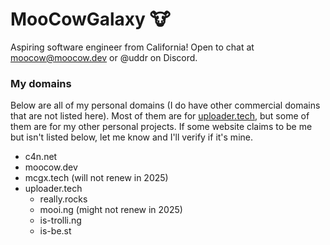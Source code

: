 # MooCowGalaxy 🐮
Aspiring software engineer from California! Open to chat at moocow@moocow.dev or @uddr on Discord.

### My domains
Below are all of my personal domains (I do have other commercial domains that are not listed here). Most of them are for [uploader.tech](https://uploader.tech), but some of them are for my other personal projects. If some website claims to be me but isn't listed below, let me know and I'll verify if it's mine.
- c4n.net
- moocow.dev
- mcgx.tech (will not renew in 2025)
- uploader.tech
  - really.rocks
  - mooi.ng (might not renew in 2025)
  - is-trolli.ng
  - is-be.st

